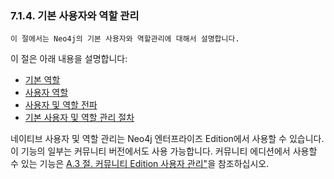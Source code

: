 ### 7.1.4. 기본 사용자와 역할 관리  

```
이 절에서는 Neo4j의 기본 사용자와 역할관리에 대해서 설명합니다. 
```

이 절은 아래 내용을 설명합니다:
 
- [기본 역할](./native-user-and-role-management/native-roles.md)
- [사용자 역할](./native-user-and-role-management/custom-roles.md)
- [사용자 및 역할 전파](./native-user-and-role-management/propagate-users-and-roles.md)
- [기본 사용자 및 역할 관리 절차](./native-user-and-role-management/procedures.md)

네이티브 사용자 및 역할 관리는 Neo4j 엔터프라이즈 Edition에서 사용할 수 있습니다. 이 기능의 일부는 커뮤니티 버전에서도 사용 가능합니다. 커뮤니티 에디션에서 사용할 수 있는 기능은 [A.3 절. 커뮤니티 Edition 사용자 관리"](https://neo4j.com/docs/operations-manual/3.4/reference/user-management-community-edition/)을 참조하십시오. 
